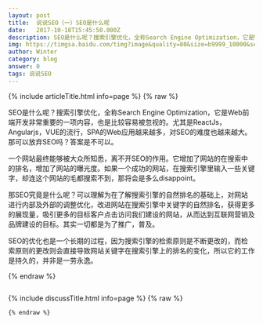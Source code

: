 ```yaml
---
layout: post
title:  说说SEO（一）SEO是什么呢
date:   2017-10-18T15:45:50.000Z
description: SEO是什么呢？搜索引擎优化，全称Search Engine Optimization，它是Web前端开发非常重要的一项内容，也是比较容易被忽视的。尤其是Rea...
img: https://timgsa.baidu.com/timg?image&quality=80&size=b9999_10000&sec=1508351584791&di=2f3f91ce4b9bed2624c94d63d279bf3d&imgtype=0&src=http%3A%2F%2Fp.toutiao.5118.com%2Fimages%2F201609%2F9a38bc6b97d5db0dde52e5f0946864c4.jpg
author: Winter
category: blog
answer: 0
tags: 说说SEO
---
```

<div class="article-root">
  <div class="article">
    {% include articleTitle.html info=page %}
    {% raw %}
    <div class="article-content"><p>SEO是什么呢？搜索引擎优化，全称Search Engine Optimization，它是Web前端开发非常重要的一项内容，也是比较容易被忽视的。尤其是ReactJs，Angularjs，VUE的流行，SPA的Web应用越来越多，对SEO的难度也越来越大。那可以放弃SEO吗？答案是不可以。</p>

<p>一个网站最终能够被大众所知悉，离不开SEO的作用。它增加了网站的在搜索中的排名，增加了网站的曝光度。如果一个成功的网站，在搜索引擎里输入一些关键字，却连这个网站的毛都搜索不到，那将会是多么disappoint。</p>

<p>那SEO究竟是什么呢？可以理解为在了解搜索引擎的自然排名的基础上，对网站进行内部及外部的调整优化，改进网站在搜索引擎中关键字的自然排名，获得更多的展现量，吸引更多的目标客户点击访问我们建设的网站，从而达到互联网营销及品牌建设的目标。其实一切都是为了推广，普及。</p>

<p>SEO的优化也是一个长期的过程，因为搜索引擎的检索原则是不断更改的，而检索原则的更改则会直接导致网站关键字在搜索引擎上的排名的变化，所以它的工作是持久的，并非是一劳永逸。</p>
</div>
    {% endraw %}
  </div>
  <p style="height: 0;width:0;overflow: hidden;"> 第28篇《说说SEO（一）SEO是什么呢》来自Winter(https://github.com/aiyld/aiyld.github.io)的站点</p>
  <div class="discuss-wrapper">
    {% include discussTitle.html info=page %}
    {% raw %}
    
    {% endraw %}
  </div>
<div>
